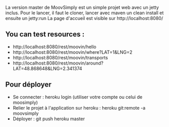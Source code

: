 La version master de MoovSimply est un simple projet web avec un jetty inclus.
Pour le lancer, il faut le cloner, lancer avec maven un clean install et ensuite un jetty:run
La page d'accueil est visible sur http://localhost:8080/

## You can test resources :

- http://localhost:8080/rest/moovin/hello
- http://localhost:8080/rest/moovin/where?LAT=1&LNG=2
- http://localhost:8080/rest/moovin/transports
- http://localhost:8080/rest/moovin/around?LAT=48.868648&LNG=2.341374

## Pour déployer
- Se connecter : heroku login (utiliser votre compte ou celui de moosimply)
- Relier le projet à l'application sur heroku : heroku git:remote -a moovsimply
- Déployer : git push heroku master